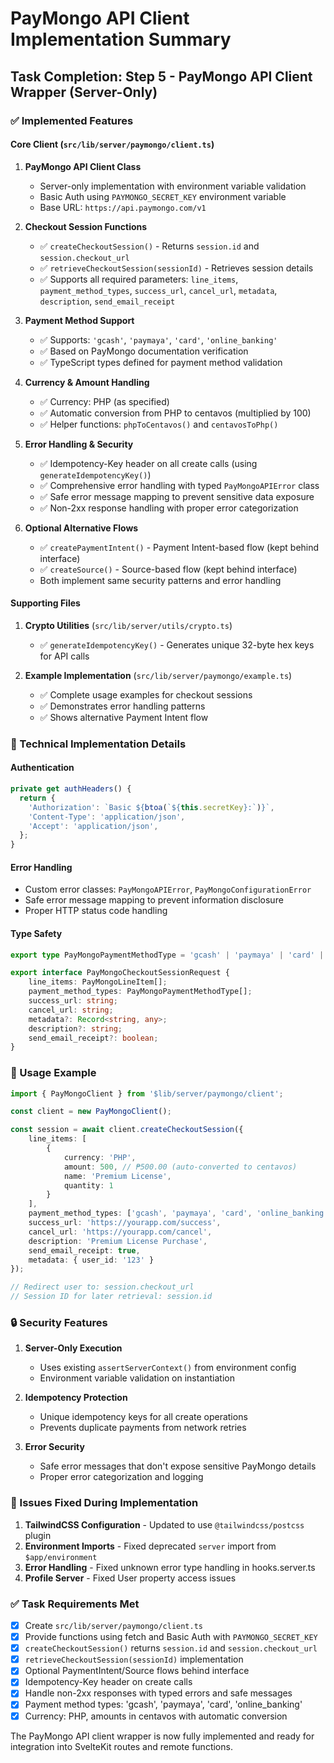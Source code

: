 # PayMongo API Client Implementation Summary

## Task Completion: Step 5 - PayMongo API Client Wrapper (Server-Only)

### ✅ Implemented Features

#### Core Client (`src/lib/server/paymongo/client.ts`)

1. **PayMongo API Client Class**
   - Server-only implementation with environment variable validation
   - Basic Auth using `PAYMONGO_SECRET_KEY` environment variable
   - Base URL: `https://api.paymongo.com/v1`

2. **Checkout Session Functions**
   - ✅ `createCheckoutSession()` - Returns `session.id` and `session.checkout_url`
   - ✅ `retrieveCheckoutSession(sessionId)` - Retrieves session details
   - ✅ Supports all required parameters: `line_items`, `payment_method_types`, `success_url`, `cancel_url`, `metadata`, `description`, `send_email_receipt`

3. **Payment Method Support**
   - ✅ Supports: `'gcash'`, `'paymaya'`, `'card'`, `'online_banking'`
   - ✅ Based on PayMongo documentation verification
   - ✅ TypeScript types defined for payment method validation

4. **Currency & Amount Handling**
   - ✅ Currency: PHP (as specified)
   - ✅ Automatic conversion from PHP to centavos (multiplied by 100)
   - ✅ Helper functions: `phpToCentavos()` and `centavosToPhp()`

5. **Error Handling & Security**
   - ✅ Idempotency-Key header on all create calls (using `generateIdempotencyKey()`)
   - ✅ Comprehensive error handling with typed `PayMongoAPIError` class
   - ✅ Safe error message mapping to prevent sensitive data exposure
   - ✅ Non-2xx response handling with proper error categorization

6. **Optional Alternative Flows**
   - ✅ `createPaymentIntent()` - Payment Intent-based flow (kept behind interface)
   - ✅ `createSource()` - Source-based flow (kept behind interface)
   - Both implement same security patterns and error handling

#### Supporting Files

1. **Crypto Utilities** (`src/lib/server/utils/crypto.ts`)
   - ✅ `generateIdempotencyKey()` - Generates unique 32-byte hex keys for API calls

2. **Example Implementation** (`src/lib/server/paymongo/example.ts`)
   - ✅ Complete usage examples for checkout sessions
   - ✅ Demonstrates error handling patterns
   - ✅ Shows alternative Payment Intent flow

### 🔧 Technical Implementation Details

#### Authentication

```typescript
private get authHeaders() {
  return {
    'Authorization': `Basic ${btoa(`${this.secretKey}:`)}`,
    'Content-Type': 'application/json',
    'Accept': 'application/json',
  };
}
```

#### Error Handling

- Custom error classes: `PayMongoAPIError`, `PayMongoConfigurationError`
- Safe error message mapping to prevent information disclosure
- Proper HTTP status code handling

#### Type Safety

```typescript
export type PayMongoPaymentMethodType = 'gcash' | 'paymaya' | 'card' | 'online_banking';

export interface PayMongoCheckoutSessionRequest {
	line_items: PayMongoLineItem[];
	payment_method_types: PayMongoPaymentMethodType[];
	success_url: string;
	cancel_url: string;
	metadata?: Record<string, any>;
	description?: string;
	send_email_receipt?: boolean;
}
```

### 🚀 Usage Example

```typescript
import { PayMongoClient } from '$lib/server/paymongo/client';

const client = new PayMongoClient();

const session = await client.createCheckoutSession({
	line_items: [
		{
			currency: 'PHP',
			amount: 500, // ₱500.00 (auto-converted to centavos)
			name: 'Premium License',
			quantity: 1
		}
	],
	payment_method_types: ['gcash', 'paymaya', 'card', 'online_banking'],
	success_url: 'https://yourapp.com/success',
	cancel_url: 'https://yourapp.com/cancel',
	description: 'Premium License Purchase',
	send_email_receipt: true,
	metadata: { user_id: '123' }
});

// Redirect user to: session.checkout_url
// Session ID for later retrieval: session.id
```

### 🔒 Security Features

1. **Server-Only Execution**
   - Uses existing `assertServerContext()` from environment config
   - Environment variable validation on instantiation

2. **Idempotency Protection**
   - Unique idempotency keys for all create operations
   - Prevents duplicate payments from network retries

3. **Error Security**
   - Safe error messages that don't expose sensitive PayMongo details
   - Proper error categorization and logging

### 🧪 Issues Fixed During Implementation

1. **TailwindCSS Configuration** - Updated to use `@tailwindcss/postcss` plugin
2. **Environment Imports** - Fixed deprecated `server` import from `$app/environment`
3. **Error Handling** - Fixed unknown error type handling in hooks.server.ts
4. **Profile Server** - Fixed User property access issues

### ✅ Task Requirements Met

- [x] Create `src/lib/server/paymongo/client.ts`
- [x] Provide functions using fetch and Basic Auth with `PAYMONGO_SECRET_KEY`
- [x] `createCheckoutSession()` returns `session.id` and `session.checkout_url`
- [x] `retrieveCheckoutSession(sessionId)` implementation
- [x] Optional PaymentIntent/Source flows behind interface
- [x] Idempotency-Key header on create calls
- [x] Handle non-2xx responses with typed errors and safe messages
- [x] Payment method types: 'gcash', 'paymaya', 'card', 'online_banking'
- [x] Currency: PHP, amounts in centavos with automatic conversion

The PayMongo API client wrapper is now fully implemented and ready for integration into SvelteKit routes and remote functions.
